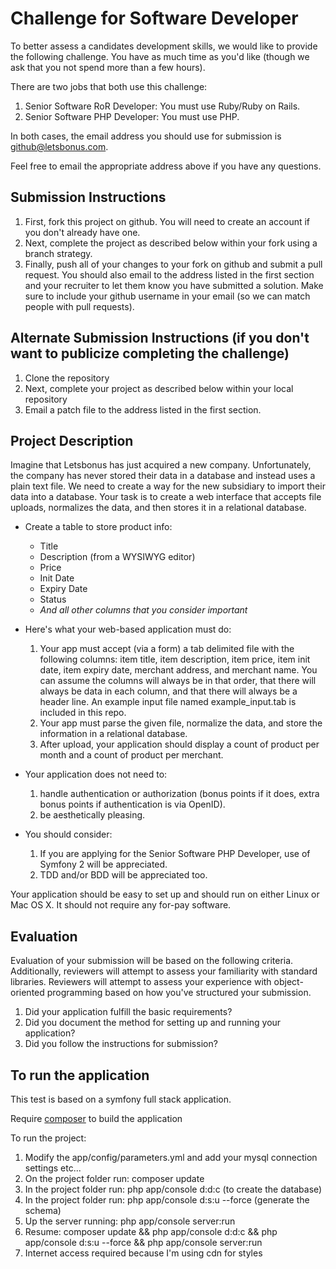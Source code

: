 # Challenge for Software Developer
To better assess a candidates development skills, we would like to provide the following challenge.  You have as much time as you'd like (though we ask that you not spend more than a few hours).

There are two jobs that both use this challenge:

1. Senior Software RoR Developer: You must use Ruby/Ruby on Rails.
1. Senior Software PHP Developer: You must use PHP.

In both cases, the email address you should use for submission is [github@letsbonus.com](github@letsbonus.com). 

Feel free to email the appropriate address above if you have any questions.

## Submission Instructions
1. First, fork this project on github. You will need to create an account if you don't already have one.
1. Next, complete the project as described below within your fork using a branch strategy.
1. Finally, push all of your changes to your fork on github and submit a pull request. You should also email to the address listed in the first section and your recruiter to let them know you have submitted a solution. Make sure to include your github username in your email (so we can match people with pull requests).

## Alternate Submission Instructions (if you don't want to publicize completing the challenge)
1. Clone the repository
1. Next, complete your project as described below within your local repository
1. Email a patch file to the address listed in the first section.

## Project Description
Imagine that Letsbonus has just acquired a new company.  Unfortunately, the company has never stored their data in a database and instead uses a plain text file.  We need to create a way for the new subsidiary to import their data into a database.  Your task is to create a web interface that accepts file uploads, normalizes the data, and then stores it in a relational database.

- Create a table to store product info:
  - Title
  - Description (from a WYSIWYG editor)
  - Price
  - Init Date
  - Expiry Date
  - Status
  - *And all other columns that you consider important*


- Here's what your web-based application must do:

  1. Your app must accept (via a form) a tab delimited file with the following columns: item title, item description, item price, item init date, item expiry date, merchant address, and merchant name.  You can assume the columns will always be in that order, that there will always be data in each column, and that there will always be a header line.  An example input file named example_input.tab is included in this repo.
  1. Your app must parse the given file, normalize the data, and store the information in a relational database.
  1. After upload, your application should display a count of product per month and a count of product per merchant.


- Your application does not need to:

  1. handle authentication or authorization (bonus points if it does, extra bonus points if authentication is via OpenID).
  1. be aesthetically pleasing.


- You should consider:

  1. If you are applying for the Senior Software PHP Developer, use of Symfony 2 will be appreciated.
  2. TDD and/or BDD will be appreciated too.

Your application should be easy to set up and should run on either Linux or Mac OS X.  It should not require any for-pay software.

## Evaluation
Evaluation of your submission will be based on the following criteria. Additionally, reviewers will attempt to assess your familiarity with standard libraries. Reviewers will attempt to assess your experience with object-oriented programming based on how you've structured your submission.

1. Did your application fulfill the basic requirements?
1. Did you document the method for setting up and running your application?
1. Did you follow the instructions for submission?


## To run the application

This test is based on a symfony full stack application.

Require [composer](https://getcomposer.org/) to build the application

To run the project:

1. Modify the app/config/parameters.yml and add your mysql connection settings etc...
1. On the project folder run: composer update
1. In the project folder run: php app/console d:d:c (to create the database)
1. In the project folder run: php app/console d:s:u --force (generate the schema)
1. Up the server running: php app/console server:run
1. Resume:  composer update && php app/console d:d:c && php app/console d:s:u --force && php app/console server:run
1. Internet access required because I'm using cdn for styles
